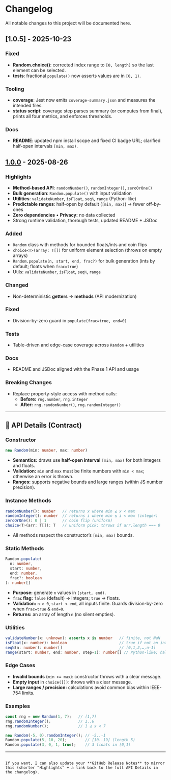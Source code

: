 # Changelog
All notable changes to this project will be documented here.

## [1.0.5] - 2025-10-23

### Fixed
- **Random.choice()**: corrected index range to `[0, length)` so the last element can be selected.
- **tests**: fractional `populate()` now asserts values are in `[0, 1)`.

### Tooling
- **coverage**: Jest now emits `coverage-summary.json` and measures the intended files.
- **status script**: coverage step parses summary (or computes from final), prints all four metrics, and enforces thresholds.

### Docs
- **README**: updated npm install scope and fixed CI badge URL; clarified half-open intervals `[min, max)`.

## [1.0.0] - 2025-08-26

### Highlights
- **Method-based API**: `randomNumber()`, `randomInteger()`, `zeroOrOne()`
- **Bulk generation**: `Random.populate()` with input validation
- **Utilities**: `validateNumber`, `isFloat`, `seqℕ`, `range` (Python-like)
- **Predictable ranges**: half-open by default (`[min, max)`) → fewer off-by-ones
- **Zero dependencies** • **Privacy:** no data collected
- Strong runtime validation, thorough tests, updated README + JSDoc

### Added
- `Random` class with methods for bounded floats/ints and coin flips
- `choice<T>(array: T[])` for uniform element selection (throws on empty arrays)
- `Random.populate(n, start, end, frac?)` for bulk generation (ints by default; floats when `frac=true`)
- Utils: `validateNumber`, `isFloat`, `seqℕ`, `range`

### Changed
- Non-deterministic **getters** → **methods** (API modernization)

### Fixed
- Division-by-zero guard in `populate(frac=true, end=0)`

### Tests
- Table-driven and edge-case coverage across `Random` + utilities

### Docs
- README and JSDoc aligned with the Phase 1 API and usage

### Breaking Changes
- Replace property-style access with method calls:
  - **Before:** `rng.number`, `rng.integer`
  - **After:**  `rng.randomNumber()`, `rng.randomInteger()`

---

## 🧠 API Details (Contract)

### Constructor
```ts
new Random(min: number, max: number)
````

* **Semantics:** draws use **half-open interval** `[min, max)` for both integers and floats.
* **Validation:** `min` and `max` must be finite numbers with `min < max`; otherwise an error is thrown.
* **Ranges:** supports negative bounds and large ranges (within JS number precision).

### Instance Methods

```ts
randomNumber(): number   // returns x where min ≤ x < max
randomInteger(): number  // returns i where min ≤ i < max (integer)
zeroOrOne(): 0 | 1       // coin flip (uniform)
choice<T>(arr: T[]): T   // uniform pick; throws if arr.length === 0
```

* All methods respect the constructor’s `[min, max)` bounds.

### Static Methods

```ts
Random.populate(
  n: number,
  start: number,
  end: number,
  frac?: boolean
): number[]
```

* **Purpose:** generate `n` values in `[start, end)`.
* **`frac` flag:** `false` (default) → integers; `true` → floats.
* **Validation:** `n > 0`, `start < end`, all inputs finite. Guards division-by-zero when `frac=true` & `end=0`.
* **Returns:** an array of length `n` (no silent empties).

### Utilities

```ts
validateNumber(x: unknown): asserts x is number   // finite, not NaN
isFloat(x: number): boolean                       // true if not an integer
seqℕ(n: number): number[]                         // [0,1,2,…,n-1]
range(start: number, end: number, step=1): number[] // Python-like; half-open
```

### Edge Cases

* **Invalid bounds** (`min >= max`): constructor throws with a clear message.
* **Empty input** in `choice([])`: throws with a clear message.
* **Large ranges / precision:** calculations avoid common bias within IEEE-754 limits.

### Examples

```ts
const rng = new Random(1, 7);   // [1,7)
rng.randomInteger();            // 1..6
rng.randomNumber();             // 1 ≤ x < 7

new Random(-5, 0).randomInteger(); // -5..-1
Random.populate(5, 10, 20);        // [10..19] (length 5)
Random.populate(3, 0, 1, true);    // 3 floats in [0,1)
```

---

[1.0.0]: https://github.com/skreieweydo/random/releases/tag/v1.0.0

```

If you want, I can also update your **GitHub Release Notes** to mirror this (shorter “Highlights” + a link back to the full API Details in the changelog).
```
